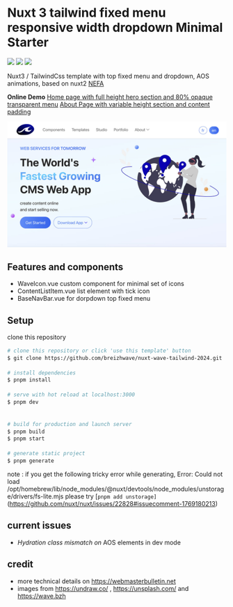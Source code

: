 # Nuxt 3 tailwind fixed menu responsive width dropdown Minimal Starter

 <img src='https://img.shields.io/badge/nuxt-3-brightgreen.svg'/>  <img src='https://img.shields.io/badge/tailwind-css-blue.svg'/>  <img src='https://img.shields.io/badge/aos-js-green.svg'/>  

Nuxt3 / TailwindCss template with top fixed menu and dropdown, AOS animations, based on nuxt2 [NEFA](https://www.tailwindawesome.com/resources/nefa)

**Online Demo**
[Home page with full height hero section and 80% opaque transparent menu](https://nuxt-wave-tailwind-6wfbca45k-breizhwaves-projects.vercel.app/)
[About Page with variable height section and content padding](https://nuxt-wave-tailwind-6wfbca45k-breizhwaves-projects.vercel.app/about)


![Thumbnail](assets/img/illustrations/screenshot.jpg)

## Features and components 

- WaveIcon.vue custom component for minimal set of icons
- ContentListItem.vue list element with tick icon
- BaseNavBar.vue for dorpdown top fixed menu 

## Setup

clone this repository


```bash
# clone this repository or click 'use this template' button
$ git clone https://github.com/breizhwave/nuxt-wave-tailwind-2024.git

# install dependencies
$ pnpm install

# serve with hot reload at localhost:3000
$ pnpm dev


# build for production and launch server
$ pnpm build
$ pnpm start

# generate static project
$ pnpm generate
```

 note : if you get the following  tricky error while generating,
  Error: Could not load /opt/homebrew/lib/node_modules/@nuxt/devtools/node_modules/unstorage/drivers/fs-lite.mjs
  please try  [`pnpm add unstorage]` (https://github.com/nuxt/nuxt/issues/22828#issuecomment-1769180213)


## current issues

- <i>Hydration class mismatch on</i> AOS elements in dev mode

## credit

- more technical details on https://webmasterbulletin.net 
- images from  https://undraw.co/ , https://unsplash.com/ and https://wave.bzh
